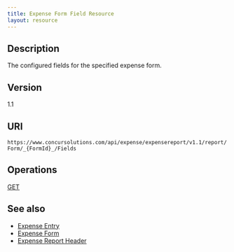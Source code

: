 ```yaml
---
title: Expense Form Field Resource 
layout: resource
---
```

## Description
The configured fields for the specified expense form.

## Version
1.1

## URI
`https://www.concursolutions.com/api/expense/expensereport/v1.1/report/Form/_{FormId}_/Fields`

## Operations
[GET][1] 

## See also

* [Expense Entry][2]
* [Expense Form][3]
* [Expense Report Header][4]

[1]: https://developer.concur.com/expense-report/expense-form-field-resource/expense-form-field-resource-get
[2]: https://developer.concur.com/expense-report/expense-entry-resource
[3]: https://developer.concur.com/expense-report/expense-form-resource
[4]: https://developer.concur.com/expense-report/expense-report-header-resource
